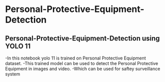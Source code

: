 # Personal-Protective-Equipment-Detection
## Personal-Protective-Equipment-Detection using YOLO 11
-In this notebook yolo 11 is trained on Personal Protective Equipment dataset.
-This trained model can be used to detect the Personal Protective Equipment in images and video.
-Which can be used for saftey surveillance system
